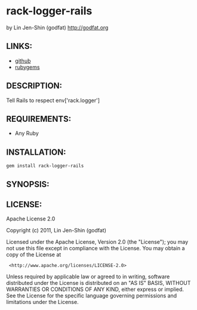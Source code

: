 # rack-logger-rails
by Lin Jen-Shin (godfat) <http://godfat.org>

## LINKS:

* [github](http://github.com/godfat/rack-logger-rails)
* [rubygems](http://rubygems.org/gems/rack-logger-rails)

## DESCRIPTION:

Tell Rails to respect env['rack.logger']

## REQUIREMENTS:

* Any Ruby

## INSTALLATION:

    gem install rack-logger-rails

## SYNOPSIS:

## LICENSE:

  Apache License 2.0

  Copyright (c) 2011, Lin Jen-Shin (godfat)

  Licensed under the Apache License, Version 2.0 (the "License");
  you may not use this file except in compliance with the License.
  You may obtain a copy of the License at

     <http://www.apache.org/licenses/LICENSE-2.0>

  Unless required by applicable law or agreed to in writing, software
  distributed under the License is distributed on an "AS IS" BASIS,
  WITHOUT WARRANTIES OR CONDITIONS OF ANY KIND, either express or implied.
  See the License for the specific language governing permissions and
  limitations under the License.
